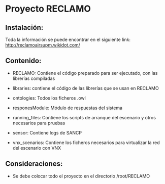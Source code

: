 # Proyecto RECLAMO

## Instalación:

Toda la información se puede encontrar en el siguiente link:
http://reclamoairsupm.wikidot.com/

## Contenido:

* RECLAMO: Contiene el código preparado para ser ejecutado, con las librerías compiladas

* libraries: contiene el código de las librerías que se usan en RECLAMO

* ontologies: Todos los ficheros .owl

* responesModule: Módulo de respuestas del sistema

* running_files: Contiene los scripts de arranque del escenario y otros necesarios para pruebas

* sensor: Contiene logs de SANCP

* vnx_scenarios: Contiene los ficheros necesarios para virtualizar la red del escenario con VNX

## Consideraciones:
* Se debe colocar todo el proyecto en el directorio /root/RECLAMO
